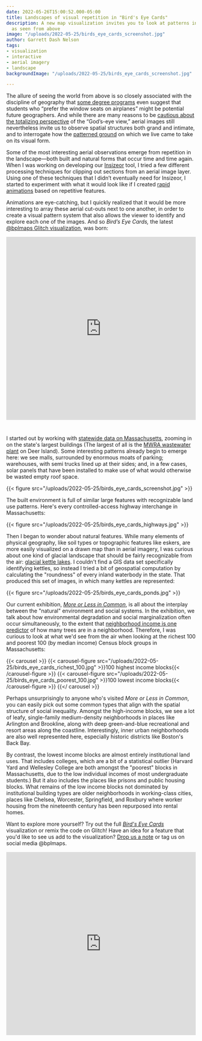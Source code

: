 ```yaml
---
date: 2022-05-26T15:00:52.000-05:00
title: Landscapes of visual repetition in "Bird's Eye Cards"
description: A new map visualization invites you to look at patterns in the landscape
  as seen from above
image: "/uploads/2022-05-25/birds_eye_cards_screenshot.jpg"
author: Garrett Dash Nelson
tags:
- visualization
- interactive
- aerial imagery
- landscape
backgroundImage: "/uploads/2022-05-25/birds_eye_cards_screenshot.jpg"

---
```

The allure of seeing the world from above is so closely associated with the discipline of geography that [some degree programs](https://ceoas.oregonstate.edu/how-do-i-know-if-i-want-be-geographer) even suggest that students who “prefer the window seats on airplanes” might be potential future geographers. And while there are many reasons to be [cautious about the totalizing perspective](https://journals.sagepub.com/doi/abs/10.1068/d100199) of the “God’s-eye view,” aerial images still nevertheless invite us to observe spatial structures both grand and intimate, and to interrogate how the [patterned ground](http://www.worldcat.org/oclc/718608208) on which we live came to take on its visual form.

Some of the most interesting aerial observations emerge from repetition in the landscape—both built and natural forms that occur time and time again. When I was working on developing our [Insizeor](https://insizeor.netlify.app) tool, I tried a few different processing techniques for clipping out sections from an aerial image layer. Using one of these techniques that I didn’t eventually need for Insizeor, I started to experiment with what it would look like if I created [rapid animations](https://twitter.com/en_dash/status/1479893349515599874) based on repetitive features.

Animations are eye-catching, but I quickly realized that it would be more interesting to array these aerial cut-outs next to one another, in order to create a visual pattern system that also allows the viewer to identify and explore each one of the images. And so _Bird’s Eye Cards,_ the latest [@bplmaps Glitch visualization](https://glitch.com/@bplmaps), was born:

<div class="glitch-embed-wrap" style="height: 486px; width: 100%; margin-top: 15px; margin-bottom: 40px;">
<iframe
allow="geolocation; microphone; camera; midi; encrypted-media"
src="https://glitch.com/embed/#!/embed/birds-eye-cards?previewSize=100&previewFirst=true&sidebarCollapsed=true"
alt="birds-eye-cards on Glitch"
style="height: 100%; width: 100%; border: 0;">
</iframe>
</div>

I started out by working with [statewide data on Massachusetts](https://www.mass.gov/info-details/massgis-data-building-structures-2-d), zooming in on the state's largest buildings (The largest of all is the [MWRA wastewater plant](https://www.mwra.com/03sewer/html/DeerIslandWindow.htm) on Deer Island). Some interesting patterns already begin to emerge here: we see malls, surrounded by enormous moats of parking; warehouses, with semi trucks lined up at their sides; and, in a few cases, solar panels that have been installed to make use of what would otherwise be wasted empty roof space.

{{< figure src="/uploads/2022-05-25/birds_eye_cards_screenshot.jpg" >}}

The built environment is full of similar large features with recognizable land use patterns. Here's every controlled-access highway interchange in Massachusetts:

{{< figure src="/uploads/2022-05-25/birds_eye_cards_highways.jpg" >}}

Then I began to wonder about natural features. While many elements of physical geography, like soil types or topographic features like eskers, are more easily visualized on a drawn map than in aerial imagery, I was curious about one kind of glacial landscape that should be fairly recognizable from the air: [glacial kettle lakes](https://en.wikipedia.org/wiki/Kettle_(landform)). I couldn't find a GIS data set specifically identifying kettles, so instead I tried a bit of geospatial computation by calculating the "roundness" of every inland waterbody in the state. That produced this set of images, in which many kettles are represented:

{{< figure src="/uploads/2022-05-25/birds_eye_cards_ponds.jpg" >}}

Our current exhibition, [_More or Less in Common_](https://www.leventhalmap.org/digital-exhibitions/more-or-less-in-common/), is all about the interplay between the "natural" environment and social systems. In the exhibition, we talk about how environmental degradation and social marginalization often occur simultaneously, to the extent that [neighborhood income is one predictor](https://journals.plos.org/plosone/article?id=10.1371/journal.pone.0122051) of how many trees are in a neighborhood. Therefore, I was curious to look at what we'd see from the air when looking at the richest 100 and poorest 100 (by median income) Census block groups in Massachusetts:

{{< carousel >}}
{{< carousel-figure src="/uploads/2022-05-25/birds_eye_cards_richest_100.jpg" >}}100 highest income blocks{{< /carousel-figure >}}
{{< carousel-figure src="/uploads/2022-05-25/birds_eye_cards_poorest_100.jpg" >}}100 lowest income blocks{{< /carousel-figure >}}
{{</ carousel >}}

Perhaps unsurprisingly to anyone who's visited _More or Less in Common_, you can easily pick out some common types that align with the spatial structure of social inequality. Amongst the high-income blocks, we see a lot of leafy, single-family medium-density neighborhoods in places like Arlington and Brookline, along with deep green-and-blue recreational and resort areas along the coastline. Interestingly, inner urban neighborhoods are also well represented here, especially historic districts like Boston's Back Bay.

By contrast, the lowest income blocks are almost entirely institutional land uses. That includes colleges, which are a bit of a statistical outlier (Harvard Yard and Wellesley College are both amongst the "poorest" blocks in Massachusetts, due to the low individual incomes of most undergraduate students.) But it also includes the places like prisons and public housing blocks. What remains of the low income blocks not dominated by institutional building types are older neighborhoods in working-class cities, places like Chelsea, Worcester, Springfield, and Roxbury where worker housing from the nineteenth century has been repurposed into rental homes.

Want to explore more yourself? Try out the full [_Bird's Eye Cards_](https://glitch.com/@bplmaps) visualization or remix the code on Glitch! Have an idea for a feature that you'd like to see us add to the visualization? [Drop us a note](/about/contact-connect/) or tag us on social media @bplmaps.

<div class="glitch-embed-wrap" style="height: 486px; width: 100%; margin-top: 15px; margin-bottom: 40px;">
<iframe
allow="geolocation; microphone; camera; midi; encrypted-media"
src="https://glitch.com/embed/#!/embed/birds-eye-cards?previewSize=100&previewFirst=true&sidebarCollapsed=true"
alt="birds-eye-cards on Glitch"
style="height: 100%; width: 100%; border: 0;">
</iframe>
</div>